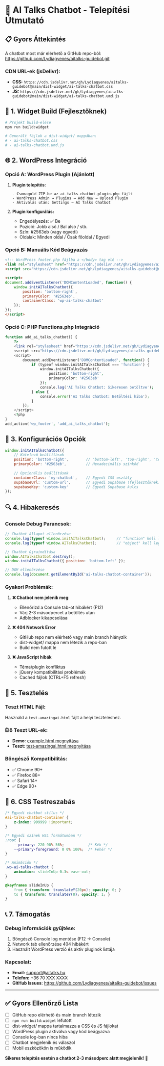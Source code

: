 # 🚀 AI Talks Chatbot - Telepítési Útmutató

## 📋 Gyors Áttekintés

A chatbot most már elérhető a GitHub repo-ból: https://github.com/Lydiagyenes/aitalks-guidebot.git

### CDN URL-ek (jsDelivr):
- **CSS:** `https://cdn.jsdelivr.net/gh/Lydiagyenes/aitalks-guidebot@main/dist-widget/ai-talks-chatbot.css`
- **JS:** `https://cdn.jsdelivr.net/gh/Lydiagyenes/aitalks-guidebot@main/dist-widget/ai-talks-chatbot.umd.js`

## 🔧 1. Widget Build (Fejlesztőknek)

```bash
# Projekt build-elése
npm run build:widget

# Generált fájlok a dist-widget/ mappában:
# - ai-talks-chatbot.css
# - ai-talks-chatbot.umd.js
```

## 🌐 2. WordPress Integráció

### Opció A: WordPress Plugin (Ajánlott)

1. **Plugin telepítés:**
   ```
   - Csomagold ZIP-be az ai-talks-chatbot-plugin.php fájlt
   - WordPress Admin → Plugins → Add New → Upload Plugin
   - Aktiválás után: Settings → AI Talks Chatbot
   ```

2. **Plugin konfigurálás:**
   - Engedélyezés: ✅ Be
   - Pozíció: Jobb alsó / Bal alsó / stb.
   - Szín: #2563eb (vagy egyedi)
   - Oldalak: Minden oldal / Csak főoldal / Egyedi

### Opció B: Manuális Kód Beágyazás

```html
<!-- WordPress footer.php fájlba a </body> tag elé -->
<link rel="stylesheet" href="https://cdn.jsdelivr.net/gh/Lydiagyenes/aitalks-guidebot@main/dist-widget/ai-talks-chatbot.css">
<script src="https://cdn.jsdelivr.net/gh/Lydiagyenes/aitalks-guidebot@main/dist-widget/ai-talks-chatbot.umd.js"></script>

<script>
document.addEventListener('DOMContentLoaded', function() {
    window.initAITalksChatbot({
        position: 'bottom-right',
        primaryColor: '#2563eb',
        containerClass: 'wp-ai-talks-chatbot'
    });
});
</script>
```

### Opció C: PHP Functions.php Integráció

```php
function add_ai_talks_chatbot() {
    ?>
    <link rel="stylesheet" href="https://cdn.jsdelivr.net/gh/Lydiagyenes/aitalks-guidebot@main/dist-widget/ai-talks-chatbot.css">
    <script src="https://cdn.jsdelivr.net/gh/Lydiagyenes/aitalks-guidebot@main/dist-widget/ai-talks-chatbot.umd.js"></script>
    <script>
        document.addEventListener('DOMContentLoaded', function() {
            if (typeof window.initAITalksChatbot === 'function') {
                window.initAITalksChatbot({
                    position: 'bottom-right',
                    primaryColor: '#2563eb'
                });
                console.log('AI Talks Chatbot: Sikeresen betöltve');
            } else {
                console.error('AI Talks Chatbot: Betöltési hiba');
            }
        });
    </script>
    <?php
}
add_action('wp_footer', 'add_ai_talks_chatbot');
```

## 🎯 3. Konfigurációs Opciók

```javascript
window.initAITalksChatbot({
    // Kötelező beállítások
    position: 'bottom-right',        // 'bottom-left', 'top-right', 'top-left'
    primaryColor: '#2563eb',         // Hexadecimális színkód
    
    // Opcionális beállítások
    containerClass: 'my-chatbot',    // Egyedi CSS osztály
    supabaseUrl: 'custom-url',       // Egyedi Supabase (fejlesztőknek)
    supabaseKey: 'custom-key'        // Egyedi Supabase kulcs
});
```

## 🔍 4. Hibakeresés

### Console Debug Parancsok:

```javascript
// Chatbot állapot ellenőrzése
console.log(typeof window.initAITalksChatbot);     // "function" kell legyen
console.log(typeof window.AITalksChatbot);         // "object" kell legyen

// Chatbot újraindítása
window.AITalksChatbot.destroy();
window.initAITalksChatbot({ position: 'bottom-left' });

// DOM ellenőrzése
console.log(document.getElementById('ai-talks-chatbot-container'));
```

### Gyakori Problémák:

1. **❌ Chatbot nem jelenik meg**
   - Ellenőrizd a Console tab-ot hibákért (F12)
   - Várj 2-3 másodpercet a betöltés után
   - Adblocker kikapcsolása
   
2. **❌ 404 Network Error**
   - GitHub repo nem elérhető vagy main branch hiányzik
   - dist-widget/ mappa nem létezik a repo-ban
   - Build nem futott le
   
3. **❌ JavaScript hibák**
   - Téma/plugin konfliktus
   - jQuery kompatibilitási problémák
   - Cached fájlok (CTRL+F5 refresh)

## 📱 5. Tesztelés

### Teszt HTML Fájl:
Használd a `test-amazingai.html` fájlt a helyi teszteléshez.

### Élő Teszt URL-ek:
- **Demo:** [example.html megnyitása](wordpress-integration/example.html)
- **Teszt:** [test-amazingai.html megnyitása](wordpress-integration/test-amazingai.html)

### Böngésző Kompatibilitás:
- ✅ Chrome 90+
- ✅ Firefox 88+  
- ✅ Safari 14+
- ✅ Edge 90+

## 🎨 6. CSS Testreszabás

```css
/* Egyedi chatbot stílus */
#ai-talks-chatbot-container {
    z-index: 999999 !important;
}

/* Egyedi színek HSL formátumban */
:root {
    --primary: 220 90% 56%;           /* Kék */
    --primary-foreground: 0 0% 100%;  /* Fehér */
}

/* Animációk */
.wp-ai-talks-chatbot {
    animation: slideInUp 0.3s ease-out;
}

@keyframes slideInUp {
    from { transform: translateY(20px); opacity: 0; }
    to { transform: translateY(0); opacity: 1; }
}
```

## 📞 7. Támogatás

### Debug információk gyűjtése:
1. Böngésző Console log mentése (F12 → Console)
2. Network tab ellenőrzése 404 hibákért
3. Használt WordPress verzió és aktív pluginok listája

### Kapcsolat:
- **Email:** support@aitalks.hu
- **Telefon:** +36 70 XXX XXXX
- **GitHub Issues:** https://github.com/Lydiagyenes/aitalks-guidebot/issues

---

## ✅ Gyors Ellenőrző Lista

- [ ] GitHub repo elérhető és main branch létezik
- [ ] `npm run build:widget` lefutott
- [ ] dist-widget/ mappa tartalmazza a CSS és JS fájlokat  
- [ ] WordPress plugin aktiválva vagy kód beágyazva
- [ ] Console log-ban nincs hiba
- [ ] Chatbot megjelenik és válaszol
- [ ] Mobil eszközökön is működik

**Sikeres telepítés esetén a chatbot 2-3 másodperc alatt megjelenik!** 🎉